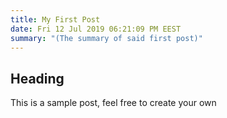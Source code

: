```yaml
---
title: My First Post
date: Fri 12 Jul 2019 06:21:09 PM EEST
summary: "(The summary of said first post)"
---
```


## Heading

This is a sample post, feel free to create your own
